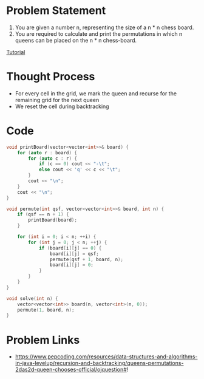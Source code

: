 # Problem Statement
1. You are given a number n, representing the size of a n * n chess board.
2. You are required to calculate and print the permutations in which n queens can be placed on the 
     n * n chess-board.

[Tutorial](https://www.youtube.com/watch?v=mkl6KOwtdbk&list=PL-Jc9J83PIiHO9SQ6lxGuDsZNt2mkHEn0&index=5)

# Thought Process
- For every cell in the grid, we mark the queen and recurse for the remaining grid for the next queen
- We reset the cell during backtracking

# Code
```cpp
void printBoard(vector<vector<int>>& board) {
    for (auto r : board) {
        for (auto c : r) {
            if (c == 0) cout << "-\t";
            else cout << 'q' << c << "\t";
        }
        cout << "\n";
    }
    cout << "\n";
}

void permute(int qsf, vector<vector<int>>& board, int n) {
    if (qsf == n + 1) {
        printBoard(board);
    }

    for (int i = 0; i < n; ++i) {
        for (int j = 0; j < n; ++j) {
            if (board[i][j] == 0) {
                board[i][j] = qsf;
                permute(qsf + 1, board, n);
                board[i][j] = 0;
            }
        }
    }
}

void solve(int n) {
    vector<vector<int>> board(n, vector<int>(n, 0));
    permute(1, board, n);
}
```

# Problem Links
- https://www.pepcoding.com/resources/data-structures-and-algorithms-in-java-levelup/recursion-and-backtracking/queens-permutations-2das2d-queen-chooses-official/ojquestion#!
